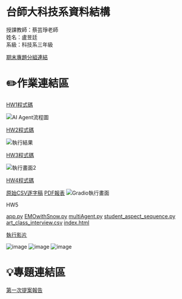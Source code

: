 # 台師大科技系資料結構 
授課教師：蔡芸琤老師   
姓名：盧昱廷   
系級：科技系三年級 

[期末專題分組連結](https://docs.google.com/spreadsheets/d/18MFjfKVPbSYbOLMS8fRfZvK6q9LYYMPfMZ_UshF0sVI/edit?gid=1301190595#gid=1301190595)
# ✏️作業連結區
[HW1程式碼](./dataAgent.py)

![AI Agent流程圖](https://github.com/user-attachments/assets/90b101a2-e4e0-4682-82fe-66be9e1ca635)

[HW2程式碼](./sentiment_analysis.py)

![執行結果](https://github.com/user-attachments/assets/bac617da-cadd-4d7e-ad8c-7d0cbf6140e3)

[HW3程式碼](./MypostAI.py)

![執行畫面2](https://github.com/user-attachments/assets/420630e4-8a94-4e07-ad9c-d57e48fc7234)

[HW4程式碼](https://github.com/Dniellu/Dniellu-Data-Science-Repository/blob/main/DRai/getPDF.py)

[原始CSV逐字稿](https://github.com/Dniellu/Dniellu-Data-Science-Repository/blob/main/DRai/art_class_interview.csv.csv)
[PDF報表](https://github.com/Dniellu/Dniellu-Data-Science-Repository/blob/main/DRai/report_20250407_223916.pdf)
![Gradio執行畫面](https://github.com/user-attachments/assets/2f1bec32-c294-4209-88cf-09194f02a06b)

HW5

[app.py](https://github.com/Dniellu/Dniellu-Data-Science-Repository/blob/main/app.py)
[EMOwithSnow.py](https://github.com/Dniellu/Dniellu-Data-Science-Repository/blob/main/EMOwithSnow.py)
[multiAgent.py](https://github.com/Dniellu/Dniellu-Data-Science-Repository/blob/main/multiAgent.py)
[student_aspect_sequence.py](https://github.com/Dniellu/Dniellu-Data-Science-Repository/blob/main/student_aspect_sequence.py)
[art_class_interview.csv](https://github.com/Dniellu/Dniellu-Data-Science-Repository/blob/main/art_class_interview.csv)
[index.html](https://github.com/Dniellu/Dniellu-Data-Science-Repository/blob/main/index.html)

[執行影片](https://www.youtube.com/watch?v=M8UdLj20xeU)

![image](https://github.com/user-attachments/assets/3f6cfd1e-a252-47a8-9bc5-c85b30bb5972)
![image](https://github.com/user-attachments/assets/91b09f7b-f06d-4057-b6fd-9dda9d2444b4)
![image](https://github.com/user-attachments/assets/b196968d-410f-4125-829f-364bfacfcdb9)




# 💡專題連結區
[第一次提案報告](https://www.youtube.com/watch?v=HNZi0XfPRjk)
